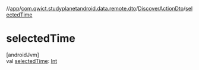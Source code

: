 //[app](../../../index.md)/[com.qwict.studyplanetandroid.data.remote.dto](../index.md)/[DiscoverActionDto](index.md)/[selectedTime](selected-time.md)

# selectedTime

[androidJvm]\
val [selectedTime](selected-time.md): [Int](https://kotlinlang.org/api/latest/jvm/stdlib/kotlin/-int/index.html)

